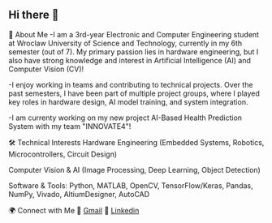 ## Hi there 👋
🚀 About Me
-I am a 3rd-year Electronic and Computer Engineering student at Wroclaw University of Science and Technology, currently in my 6th semester (out of 7). My primary passion lies in hardware engineering, but I also have strong knowledge and interest in Artificial Intelligence (AI) and Computer Vision (CV)!

-I enjoy working in teams and contributing to technical projects. Over the past semesters, I have been part of multiple project groups, where I played key roles in hardware design, AI model training, and system integration.

-I am currenty working on my new project AI-Based Health Prediction System with my team "INNOVATE4"!  

🛠️ Technical Interests
Hardware Engineering (Embedded Systems, Robotics, Microcontrollers, Circuit Design)

Computer Vision & AI (Image Processing, Deep Learning, Object Detection)

Software & Tools: Python, MATLAB, OpenCV, TensorFlow/Keras, Pandas, NumPy, Vivado, AltiumDesigner, AutoCAD



🌍 Connect with Me
📧 [Gmail](azraselvitop14@gmail.com)
💼 [Linkedin](https://www.linkedin.com/in/azraselvitop/)



